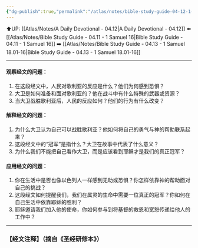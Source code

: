 ```yaml
---
{"dg-publish":true,"permalink":"/atlas/notes/bible-study-guide-04-12-1-samuel-17/"}
---
```


⬆️UP: [[Atlas/Notes/A Daily Devotional - 04.12\|A Daily Devotional - 04.12]]
⬅️ [[Atlas/Notes/Bible Study Guide - 04.11 - 1 Samuel 16\|Bible Study Guide - 04.11 - 1 Samuel 16]]
➡️ [[Atlas/Notes/Bible Study Guide - 04.13 - 1 Samuel 18.01-16\|Bible Study Guide - 04.13 - 1 Samuel 18.01-16]] 

---

#### 观察经文的问题：

1. 在这段经文中，人民对歌利亚的反应是什么？他们为何感到恐惧？
2. 大卫是如何准备和面对歌利亚的？他在战斗中有什么特殊的武器或资源？
3. 当大卫战胜歌利亚后，人民的反应如何？他们的行为有什么改变？

#### 解释经文的问题：

1. 为什么大卫认为自己可以战胜歌利亚？他如何将自己的勇气与神的帮助联系起来？
2. 这段经文中的“冠军”是指什么？大卫在故事中代表了什么意义？
3. 为什么我们不能把自己看作大卫，而是应该看到耶稣才是我们的真正冠军？

#### 应用经文的问题：

1. 你在生活中是否也像以色列人一样感到无助或恐惧？你怎样依靠神的帮助面对自己的挑战？
2. 这段经文如何提醒我们，我们在属灵的生命中需要一位真正的冠军？你如何在自己生活中依靠耶稣的胜利？
3. 耶稣邀请我们加入他的使命，你如何参与到将基督的救恩和宽恕传递给他人的工作中？

---
### 【经文注释】（摘自《圣经研修本》）
